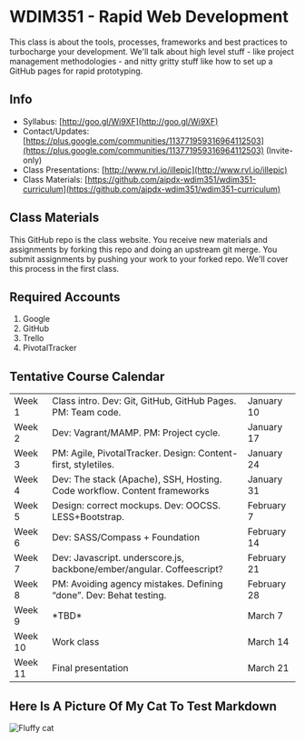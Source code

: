 # WDIM351 - Rapid Web Development


This class is about the tools, processes, frameworks and best practices to turbocharge your development. We'll talk about high level stuff - like project management methodologies - and nitty gritty stuff like how to set up a GitHub pages for rapid prototyping.

## Info

* Syllabus: [http://goo.gl/Wi9XF](http://goo.gl/Wi9XF)
* Contact/Updates: [https://plus.google.com/communities/113771959316964112503](https://plus.google.com/communities/113771959316964112503) (Invite-only)
* Class Presentations: [http://www.rvl.io/illepic](http://www.rvl.io/illepic)
* Class Materials: [https://github.com/aipdx-wdim351/wdim351-curriculum](https://github.com/aipdx-wdim351/wdim351-curriculum)

## Class Materials

This GitHub repo is the class website. You receive new materials and assignments by forking this repo and doing an upstream git merge. You submit assignments by pushing your work to your forked repo. We'll cover this process in the first class.

## Required Accounts

1. Google
1. GitHub
1. Trello
1. PivotalTracker

## Tentative Course Calendar

<table>
  <tr><td>Week 1</td><td>Class intro. Dev: Git, GitHub, GitHub Pages. PM: Team code.</td><td>January 10</td></tr>
  <tr><td>Week 2</td><td>Dev: Vagrant/MAMP. PM: Project cycle.</td> <td>January 17</td></tr>
  <tr><td>Week 3</td><td>PM: Agile, PivotalTracker. Design: Content-first, styletiles.</td><td>January 24</td></td>
  <tr><td>Week 4</td><td>Dev: The stack (Apache), SSH, Hosting. Code workflow. Content frameworks</td><td>January 31</td></tr>
  <tr><td>Week 5</td><td>Design: correct mockups. Dev: OOCSS. LESS+Bootstrap.</td><td>February 7</td></tr>
  <tr><td>Week 6</td><td>Dev: SASS/Compass + Foundation</td><td>February 14</td></tr>
  <tr><td>Week 7</td><td>Dev: Javascript. underscore.js, backbone/ember/angular. Coffeescript?</td><td>February 21</td></tr>
  <tr><td>Week 8</td><td>PM: Avoiding agency mistakes. Defining “done”. Dev: Behat testing.</td><td>February 28</td></tr>
  <tr><td>Week 9</td><td>*TBD*</td><td>March 7</td></tr>
  <tr><td>Week 10</td><td>Work class</td><td>March 14</td></tr>
  <tr><td>Week 11</td><td>Final presentation</td><td>March 21</td></tr>
</table>

## Here Is A Picture Of My Cat To Test Markdown

![Fluffy cat](https://dl.dropbox.com/u/115284/fluffycat/flurffy.jpg "fluffy cat")